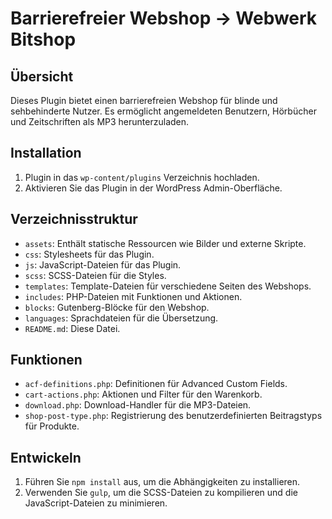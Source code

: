 # Barrierefreier Webshop -> Webwerk Bitshop

## Übersicht
Dieses Plugin bietet einen barrierefreien Webshop für blinde und sehbehinderte Nutzer. Es ermöglicht angemeldeten Benutzern, Hörbücher und Zeitschriften als MP3 herunterzuladen.

## Installation
1. Plugin in das `wp-content/plugins` Verzeichnis hochladen.
2. Aktivieren Sie das Plugin in der WordPress Admin-Oberfläche.

## Verzeichnisstruktur
- `assets`: Enthält statische Ressourcen wie Bilder und externe Skripte.
- `css`: Stylesheets für das Plugin.
- `js`: JavaScript-Dateien für das Plugin.
- `scss`: SCSS-Dateien für die Styles.
- `templates`: Template-Dateien für verschiedene Seiten des Webshops.
- `includes`: PHP-Dateien mit Funktionen und Aktionen.
- `blocks`: Gutenberg-Blöcke für den Webshop.
- `languages`: Sprachdateien für die Übersetzung.
- `README.md`: Diese Datei.

## Funktionen
- `acf-definitions.php`: Definitionen für Advanced Custom Fields.
- `cart-actions.php`: Aktionen und Filter für den Warenkorb.
- `download.php`: Download-Handler für die MP3-Dateien.
- `shop-post-type.php`: Registrierung des benutzerdefinierten Beitragstyps für Produkte.

## Entwickeln
1. Führen Sie `npm install` aus, um die Abhängigkeiten zu installieren.
2. Verwenden Sie `gulp`, um die SCSS-Dateien zu kompilieren und die JavaScript-Dateien zu minimieren.

